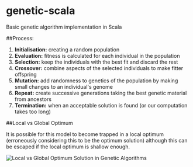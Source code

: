 # genetic-scala

Basic genetic algorithm implementation in Scala

##Process:

1. **Initialisation:** creating a random population
2. **Evaluation:** fitness is calculated for each individual in the population
3. **Selection:** keep the individuals with the best fit and discard the rest
4. **Crossover:** combine aspects of the selected individuals to make fitter offspring
5. **Mutation:** add randomness to genetics of the population by making small changes to an individual's genome
6. **Repeat:** create successive generations taking the best genetic material from ancestors
7. **Termination:** when an acceptable solution is found (or our computation takes too long)

##Local vs Global Optimum

It is possible for this model to become trapped in a local optimum (erroneously considering this to be the optimum solution) although this can be escaped if the local optimum is shallow enough.

![Local vs Global Optimum Solution in Genetic Algorithms](https://www.evernote.com/shard/s316/sh/0f88f651-5397-4637-963a-74cd207bc983/841789b23de4f449/res/8f55cf59-5434-4fca-ba86-9107dc027835/Screen%20Shot%202015-06-26%20at%2014.25.37.png?resizeSmall&width=832)
